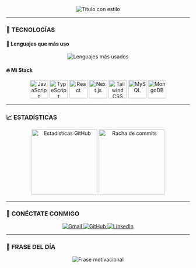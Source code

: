 <!-- BANNER PRINCIPAL -->
<div align="center">
  <img src="https://readme-typing-svg.herokuapp.com?font=Fira+Code&weight=600&size=28&duration=4000&pause=1000&color=58A6FF&width=600&lines=¡Hola+,+SOY+YOEL!;DESARROLLADOR+WEB;DE+MÉXICO+🇲🇽;BIENVENIDO+A+MI+PERFIL" alt="Título con estilo">
</div>

---

### 🚀 **TECNOLOGÍAS**  

#### 📌 **Lenguajes que más uso**  
<div align="center">
  <img src="https://github-readme-stats.vercel.app/api/top-langs/?username=JoelynCapyrby777&layout=compact&theme=merko&hide_border=true&langs_count=6&exclude_repo=python-repo" alt="Lenguajes más usados">
</div>

#### 🔥 **Mi Stack**  
<div align="center">
  <img height="50" src="https://cdn.jsdelivr.net/gh/devicons/devicon/icons/javascript/javascript-original.svg" alt="JavaScript" title="JavaScript" />
  <img height="50" src="https://cdn.jsdelivr.net/gh/devicons/devicon/icons/typescript/typescript-original.svg" alt="TypeScript" title="TypeScript" />
  <img height="50" src="https://cdn.jsdelivr.net/gh/devicons/devicon/icons/react/react-original.svg" alt="React" title="React" />
  <img height="50" src="https://cdn.jsdelivr.net/gh/devicons/devicon/icons/nextjs/nextjs-original.svg" alt="Next.js" title="Next.js" />
  <img height="50" src="https://cdn.jsdelivr.net/gh/devicons/devicon/icons/tailwindcss/tailwindcss-plain.svg" alt="Tailwind CSS" title="Tailwind CSS" />
  <img height="50" src="https://cdn.jsdelivr.net/gh/devicons/devicon/icons/mysql/mysql-original.svg" alt="MySQL" title="MySQL" />
  <img height="50" src="https://cdn.jsdelivr.net/gh/devicons/devicon/icons/mongodb/mongodb-original.svg" alt="MongoDB" title="MongoDB" />
</div>

---

### 📈 **ESTADÍSTICAS**  
<div align="center">
  <img height="180em" src="https://github-readme-stats.vercel.app/api?username=JoelynCapyrby777&show_icons=true&theme=merko&hide_border=true&include_all_commits=true&count_private=true" alt="Estadísticas GitHub">
  <img height="180em" src="https://github-readme-streak-stats.herokuapp.com/?user=JoelynCapyrby777&theme=merko&hide_border=true" alt="Racha de commits">
</div>

---

### 📲 **CONÉCTATE CONMIGO**  
<div align="center">
  <a href="mailto:yoel.canul.yacg@gmail.com">
    <img src="https://img.shields.io/badge/GMAIL-EA4335?style=for-the-badge&logo=gmail&logoColor=white" alt="Gmail">
  </a>
  <a href="https://github.com/JoelynCapyrby777">
    <img src="https://img.shields.io/badge/GITHUB-181717?style=for-the-badge&logo=github&logoColor=white" alt="GitHub">
  </a>
  <a href="https://linkedin.com/in/[TU_PERFIL]" target="_blank">
    <img src="https://img.shields.io/badge/LINKEDIN-0A66C2?style=for-the-badge&logo=linkedin&logoColor=white" alt="LinkedIn">
  </a>
</div>

---

### 💬 **FRASE DEL DÍA**  
<div align="center">
  <img src="https://quotes-github-readme.vercel.app/api?type=horizontal&theme=merko" alt="Frase motivacional">
</div>
